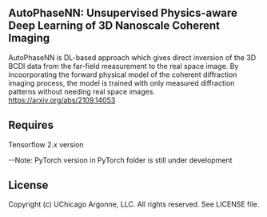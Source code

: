 ## AutoPhaseNN: Unsupervised Physics-aware Deep Learning of 3D Nanoscale Coherent Imaging 
AutoPhaseNN is DL-based approach which gives direct inversion of the 3D BCDI data from the far-field measurement to the real space image. By incoorporating the forward physical model of the coherent diffraction imaging process, the model is trained with only measured diffraction patterns without needing real space images.
https://arxiv.org/abs/2109.14053

## Requires
Tensorflow 2.x version

--Note: PyTorch version in PyTorch folder is still under development

## License
Copyright (c) UChicago Argonne, LLC. All rights reserved. See LICENSE file.
